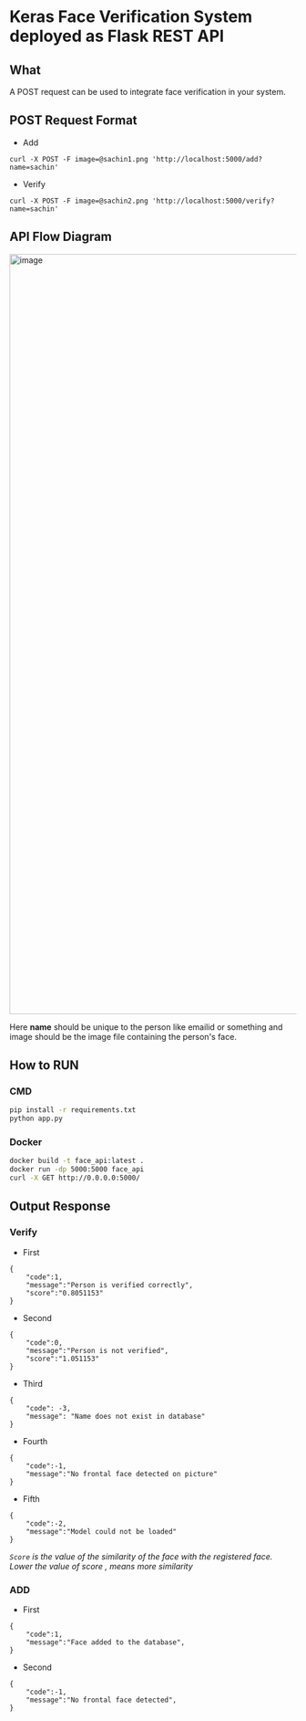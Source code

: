 # Keras Face Verification System deployed as Flask REST API	

## What
A POST request can be used to integrate face verification in your system.

## POST Request Format

- Add
```
curl -X POST -F image=@sachin1.png 'http://localhost:5000/add?name=sachin'
```
- Verify
```
curl -X POST -F image=@sachin2.png 'http://localhost:5000/verify?name=sachin'
```
## API Flow Diagram
<img width="1332" alt="image" src="https://user-images.githubusercontent.com/26693275/114663607-38a44e00-9d18-11eb-864d-6f2bfa5ac102.png">

Here **name** should be unique to the person like emailid or something and image should be the image file containing the person's face.
## How to RUN 
### CMD
```bash
pip install -r requirements.txt
python app.py
```
### Docker
```bash
docker build -t face_api:latest .
docker run -dp 5000:5000 face_api
curl -X GET http://0.0.0.0:5000/
```

## Output Response

### Verify
- First
```
{
	"code":1,
	"message":"Person is verified correctly",
	"score":"0.8051153"
}
```
- Second
```
{
	"code":0,
	"message":"Person is not verified",
	"score":"1.051153"
}
```
- Third
```
{
    "code": -3,
    "message": "Name does not exist in database"
}
```
- Fourth
```
{
	"code":-1,
	"message":"No frontal face detected on picture"
}
```
- Fifth
```
{
	"code":-2,
	"message":"Model could not be loaded"
}
```
*`Score` is the value of the similarity of the face with the registered face. Lower the value of score , means more similarity*
### ADD
- First
```
{
	"code":1,
	"message":"Face added to the database",
}
```
- Second
```
{
	"code":-1,
	"message":"No frontal face detected",
}

